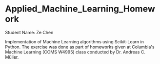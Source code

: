 # Applied_Machine_Learning_Homework

Student Name: Ze Chen

Implementation of Machine Learning algorithms using Scikit-Learn in Python. The exercise was done as part of homeworks given at Columbia's Machine Learning (COMS W4995) class conducted by Dr. Andreas C. Müller.
